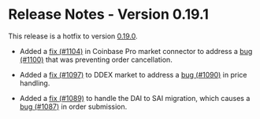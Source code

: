 # Release Notes - Version 0.19.1

This release is a hotfix to version [0.19.0](/release-notes/0.19.0).

* Added a [fix (#1104)](https://github.com/CoinAlpha/hummingbot/pull/1100) in Coinbase Pro market connector to address a [bug (#1100)](https://github.com/CoinAlpha/hummingbot/issues/1100) that was preventing order cancellation.

* Added a [fix (#1097)](https://github.com/CoinAlpha/hummingbot/pull/1097) to DDEX market to address a [bug (#1090)](https://github.com/CoinAlpha/hummingbot/issues/1090) in price handling.

* Added a [fix (#1089)](https://github.com/CoinAlpha/hummingbot/pull/1089) to handle the DAI to SAI migration, which causes a [bug (#1087)](https://github.com/CoinAlpha/hummingbot/issues/1087) in order submission.